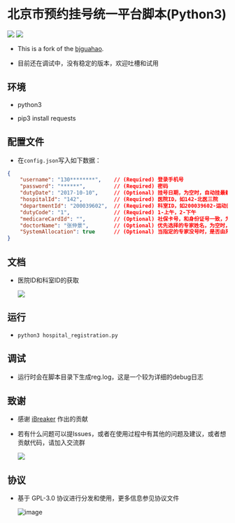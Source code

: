 # 北京市预约挂号统一平台脚本(Python3)

![](https://img.shields.io/badge/Language-Python3-007fc0.svg)
![](https://img.shields.io/badge/License-GPLv3-000000.svg)

- This is a fork of the [bjguahao](https://github.com/iBreaker/bjguahao).

- 目前还在调试中，没有稳定的版本，欢迎吐槽和试用

## 环境

- python3

- pip3 install requests

## 配置文件

- 在`config.json`写入如下数据：

```json
{
    "username": "130********",    // (Required) 登录手机号
    "password": "******",         // (Required) 密码
    "dutyDate": "2017-10-10",     // (Optional) 挂号日期，为空时，自动挂最新一天
    "hospitalId": "142",          // (Required) 医院ID，如142-北医三院
    "departmentId": "200039602",  // (Required) 科室ID，如200039602-运动医学科
    "dutyCode": "1",              // (Required) 1-上午，2-下午
    "medicareCardId": "",         // (Optional) 社保卡号，和身份证号一致，为空时，代表自费
    "doctorName": "张仲景",        // (Optional) 优先选择的专家姓名，为空时，优先从最好的医生开始选择
    "SystemAllocation": true      // (Optional) 当指定的专家没号时，是否由系统自动分配其他医生，true-分配，false-不分配，默认为true，当doctorName为空时，此项配置不生效
}
```

## 文档

- 医院ID和科室ID的获取

    ![](https://github.com/wzhvictor/bjguahao/raw/master/img/get-id.png)

## 运行

- ```python3 hospital_registration.py```

## 调试

- 运行时会在脚本目录下生成reg.log，这是一个较为详细的debug日志

## 致谢

- 感谢 [iBreaker](https://github.com/iBreaker) 作出的贡献

- 若有什么问题可以提Issues，或者在使用过程中有其他的问题及建议，或者想贡献代码，请加入交流群

    ![](https://github.com/wzhvictor/bjguahao/raw/master/img/qq-qun.png)

## 协议

- 基于 GPL-3.0 协议进行分发和使用，更多信息参见协议文件

    ![image](https://www.gnu.org/graphics/gplv3-127x51.png)
